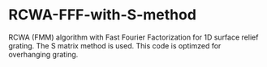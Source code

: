 # RCWA-FFF-with-S-method
RCWA (FMM) algorithm with Fast Fourier Factorization for 1D surface relief grating. The S matrix method is used. This code is optimzed for overhanging grating.
